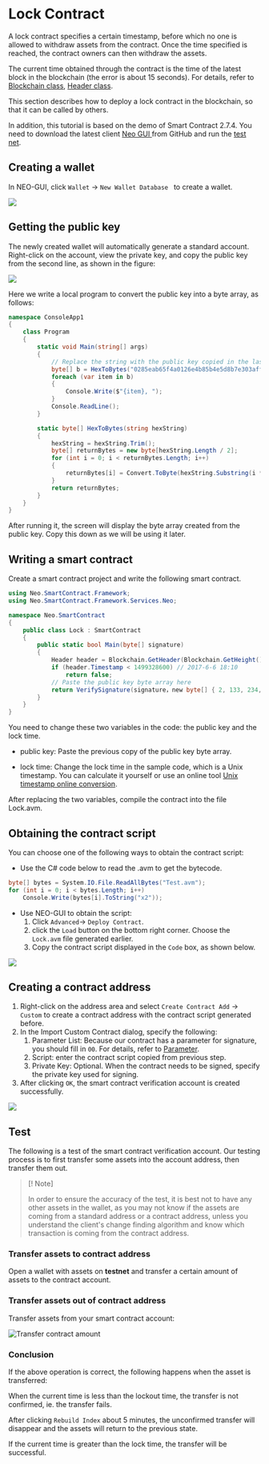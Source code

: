 # Lock Contract

A lock contract specifies a certain timestamp, before which no one is allowed to withdraw assets from the contract. Once the time specified is reached, the contract owners can then withdraw the assets.

The current time obtained through the contract is the time of the latest block in the blockchain (the error is about 15 seconds). For details, refer to [Blockchain class](../../reference/scapi/fw/dotnet/neo/Blockchain.md), [Header class](../../reference/scapi/fw/dotnet/neo/Header.md).

This section describes how to deploy a lock contract in the blockchain, so that it can be called by others. 

In addition, this tutorial is based on the demo of Smart Contract 2.7.4. You need to download the latest client  [Neo GUI ](https://github.com/neo-project/neo-gui/releases) from GitHub and run the [test net](../../network/testnet.md).

## Creating a wallet

In NEO-GUI, click `Wallet` -> `New Wallet Database ` to create a wallet.

![](../../assets/lock2_1.png)

## Getting the public key

The newly created wallet will automatically generate a standard account. Right-click on the account, view the private key, and copy the public key from the second line, as shown in the figure:

![](../../assets/lock2_2.png)

Here we write a local program to convert the public key into a byte array, as follows:

```c#
namespace ConsoleApp1
{
    class Program
    {
        static void Main(string[] args)
        {
            // Replace the string with the public key copied in the last step
            byte[] b = HexToBytes("0285eab65f4a0126e4b85b4e5d8b7e303aff7efb360d595f2e3189bb90487ad5aa");
            foreach (var item in b)
            {
                Console.Write($"{item}, ");
            }
            Console.ReadLine();
        }

        static byte[] HexToBytes(string hexString)
        {
            hexString = hexString.Trim();
            byte[] returnBytes = new byte[hexString.Length / 2];
            for (int i = 0; i < returnBytes.Length; i++)
            {
                returnBytes[i] = Convert.ToByte(hexString.Substring(i * 2, 2), 16);
            }
            return returnBytes;
        }
    }
}
```

After running it, the screen will display the byte array created from the public key. Copy this down as we will be using it later.

## Writing a smart contract

Create a smart contract project and write the following smart contract. 

```c#
using Neo.SmartContract.Framework;
using Neo.SmartContract.Framework.Services.Neo;

namespace Neo.SmartContract
{
    public class Lock : SmartContract
    {
        public static bool Main(byte[] signature)
        {
            Header header = Blockchain.GetHeader(Blockchain.GetHeight());
            if (header.Timestamp < 1499328600) // 2017-6-6 18:10
                return false;
            // Paste the public key byte array here
            return VerifySignature(signature，new byte[] { 2, 133, 234, 182, 95, 74, 1, 38, 228, 184, 91, 78, 93, 139, 126, 48, 58, 255, 126, 251, 54, 13, 89, 95, 46, 49, 137, 187, 144, 72, 122, 213, 170 });
        }
    }
}
```

You need to change these two variables in the code: the public key and the lock time.

- public key: Paste the previous copy of the public key byte array.

- lock time: Change the lock time in the sample code, which is a Unix timestamp. You can calculate it yourself or use an online tool [Unix timestamp online conversion](https://unixtime.51240.com/).

After replacing the two variables, compile the contract into the file Lock.avm.

## Obtaining the contract script

You can choose one of the following ways to obtain the contract script:

- Use the C# code below to read the .avm to get the bytecode.


```c#
byte[] bytes = System.IO.File.ReadAllBytes("Test.avm");
for (int i = 0; i < bytes.Length; i++)
    Console.Write(bytes[i].ToString("x2"));
```

- Use NEO-GUI to obtain the script:
  1. Click  `Advanced`-> `Deploy Contract`.
  2. click the `Load` button on the bottom right corner. Choose the `Lock.avm` file generated earlier.
  3. Copy the contract script displayed in the `Code` box, as shown below.

![](../../assets/lock2_5.png)

## Creating a contract address

1. Right-click on the address area and select `Create Contract Add` -> `Custom` to create a contract address with the contract script generated before.
2. In the Import Custom Contract dialog, specify the following:
   1. Parameter List: Because our contract has a parameter for signature, you should fill in `00`. For details, refer to [Parameter](../deploy/Parameter.md).
   2. Script: enter the contract script copied from previous step.
   3. Private Key: Optional. When the contract needs to be signed, specify the private key used for signing.
3. After clicking `OK`, the smart contract verification account is created successfully.

![](../../assets/lock2_8.png)

## Test

The following is a test of the smart contract verification account. Our testing process is to first transfer some assets into the account address, then transfer them out.

> [! Note]
>
> In order to ensure the accuracy of the test, it is best not to have any other assets in the wallet, as you may not know if the assets are coming from a standard address or a contract address, unless you understand the client's change finding algorithm and know which transaction is coming from the contract address.

### Transfer assets to contract address

Open a wallet with assets on **testnet** and transfer a certain amount of assets to the contract account.

### Transfer assets out of contract address

Transfer assets from your smart contract account:

![Transfer contract amount](../../assets/lock2_11.png)

### Conclusion

If the above operation is correct, the following happens when the asset is transferred:

When the current time is less than the lockout time, the transfer is not confirmed, ie. the transfer fails.

After clicking `Rebuild Index` about 5 minutes, the unconfirmed transfer will disappear and the assets will return to the previous state.

If the current time is greater than the lock time, the transfer will be successful.
